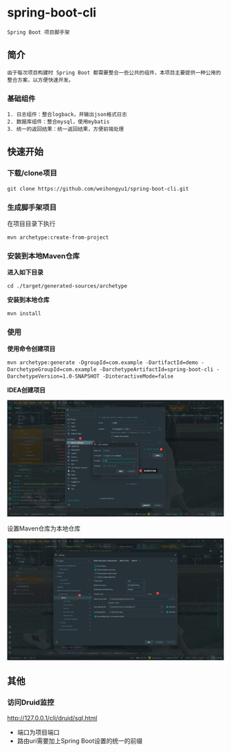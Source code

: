 # spring-boot-cli
    Spring Boot 项目脚手架

## 简介
    由于每次项目构建时 Spring Boot 都需要整合一些公共的组件，本项目主要提供一种公用的整合方案，以方便快速开发。
### 基础组件
    1. 日志组件：整合logback，并输出json格式日志
    2. 数据库组件：整合mysql，使用mybatis
    3. 统一的返回结果：统一返回结果，方便前端处理

## 快速开始
### 下载/clone项目
    git clone https://github.com/weihongyu1/spring-boot-cli.git
### 生成脚手架项目

在项目目录下执行

    mvn archetype:create-from-project
### 安装到本地Maven仓库
**进入如下目录**

```
cd ./target/generated-sources/archetype
```

**安装到本地仓库**

```
mvn install
```

### 使用

**使用命令创建项目**

```
mvn archetype:generate -DgroupId=com.example -DartifactId=demo -DarchetypeGroupId=com.example -DarchetypeArtifactId=spring-boot-cli -DarchetypeVersion=1.0-SNAPSHOT -DinteractiveMode=false
```

**IDEA创建项目**

![](https://github.com/weihongyu1/spring-boot-cli/blob/dev/data/img/%E4%BD%BF%E7%94%A8.png?raw=true)

设置Maven仓库为本地仓库

![](https://github.com/weihongyu1/spring-boot-cli/blob/dev/data/img/%E8%AE%BE%E7%BD%AEMaven.png?raw=true)

## 其他

### 访问Druid监控

http://127.0.0.1/cli/druid/sql.html

- 端口为项目端口
- 路由uri需要加上Spring Boot设置的统一的前缀